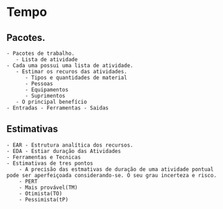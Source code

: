# Tempo 
  ## Pacotes.
    - Pacotes de trabalho.
       - Lista de atividade
    - Cada uma possui uma lista de atividade.
       - Estimar os recuros das atividades.
          - Tipos e quantidades de material
          - Pessoas
          - Equipamentos
          - Suprimentos
       - O principal benefício
    - Entradas - Ferramentas - Saidas
   ## Estimativas 
    - EAR - Estrutura analítica dos recursos.
    - EDA - Estiar duração das Atividades
    - Ferramentas e Tecnicas
    - Estimativas de tres pontos
        - A precisão das estmativas de duração de uma atividade pontual pode ser aperfeiçoada considerando-se. O seu grau incerteza e risco.
        - PERT
        - Mais provável(TM)
        - Otimista(TO)
        - Pessimista(tP)
    
